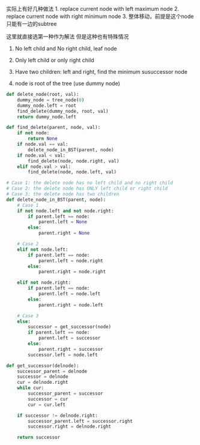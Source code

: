 实际上有好几种做法 1. replace current node with left maximum node
2. replace current node with right minimum node 
3. 整体移动，前提是这个node只能有一边的subtree

这里就直接选第一种作为解法 但是这种也有特殊情况 

1. No left child and No right child, leaf node

2. Only left child or only right child 

3. Have two children: left and right, find the minimum susuccessor node  

4. node is root of the tree (use dummy node)


```python
def delete_node(root, val):
    dummy_node = tree_node(0)
    dummy_node.left = root
    find_delete(dummy_node, root, val)
    return dummy_node.left

def find_delete(parent, node, val):
    if not node:
        return None
    if node.val == val:
        delete_node_in_BST(parent, node)
    if node.val < val:
        find_delete(node, node.right, val)
    elif node.val > val:
        find_delete(node, node.left, val)

# Case 1: the delete node has no left child and no right child 
# Case 2: the delete node has ONLY left child or right child 
# Case 3: the delete node has two children 
def delete_node_in_BST(parent, node):
    # Case 1
    if not node.left and not node.right:
        if parent.left == node:
            parent.left = None
        else:
            parent.right = None

    # Case 2
    elif not node.left:
        if parent.left == node:
            parent.left = node.right
        else:
            parent.right = node.right

    elif not node.right:
        if parent.left == node:
            parent.left = node.left
        else:
            parent.right = node.left

    # Case 3
    else:
        successor = get_successor(node)
        if parent.left == node:
            parent.left = successor
        else:
            parent.right = successor
        successor.left = node.left

def get_successor(delnode):
    successor_parent = delnode
    successor = delnode
    cur = delnode.right
    while cur:
        successor_parent = successor
        successor = cur
        cur = cur.left

    if successor != delnode.right:
        successor_parent.left = successor.right
        successor.right = delnode.right

    return successor

```

